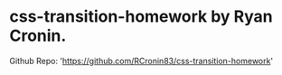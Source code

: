 # css-transition-homework by Ryan Cronin.
Github Repo: 'https://github.com/RCronin83/css-transition-homework'

